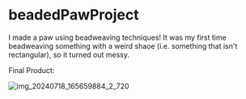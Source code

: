 # beadedPawProject

I made a paw using beadweaving techniques! It was my first time beadweaving something with a weird shaoe (i.e. something that isn't rectangular), so it turned out messy.

Final Product:

![img_20240718_165659884_2_720](https://github.com/user-attachments/assets/491cc4ea-a350-425c-bb14-946c3dae1f9f)
